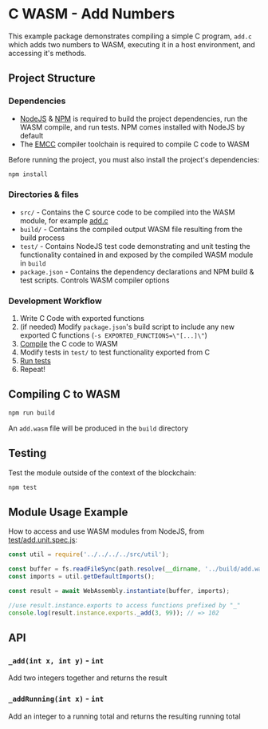 # C WASM - Add Numbers

This example package demonstrates compiling a simple C program, `add.c` which adds two numbers to WASM, executing it in a host environment, and accessing it's methods.



## Project Structure

### Dependencies

- [NodeJS](https://nodejs.org/en/download/) & [NPM](https://www.npmjs.com/) is required to build the project dependencies, run the WASM compile, and run tests. NPM comes installed with NodeJS by default
- The [EMCC](https://emscripten.org/docs/getting_started/downloads.html) compiler toolchain is required to compile C code to WASM

Before running the project, you must also install the project's dependencies:

```bash
npm install
```



### Directories & files

- `src/` - Contains the C source code to be compiled into the WASM module, for example [add.c](src/add.c)
- `build/` - Contains the compiled output WASM file resulting from the build process
- `test/` - Contains NodeJS test code demonstrating and unit testing the functionality contained in and exposed by the compiled WASM module in `build`
- `package.json` - Contains the dependency declarations and NPM build & test scripts. Controls WASM compiler options



### Development Workflow

1. Write C Code with exported functions
2. (if needed) Modify `package.json`'s build script to include any new exported C functions (`-s EXPORTED_FUNCTIONS=\"[...]\"`)
3. [Compile](#compiling-c-to-wasm) the C code to WASM
4. Modify tests in `test/` to test functionality exported from C
5. [Run tests](#testing)
6. Repeat!



## Compiling C to WASM

```bash
npm run build
```

An `add.wasm` file will be produced in the `build` directory



## Testing

Test the module outside of the context of the blockchain:

```bash
npm test
```



## Module Usage Example

How to access and use WASM modules from NodeJS, from [test/add.unit.spec.js](test/add.unit.spec.js):

```js
const util = require('../../../../src/util');

const buffer = fs.readFileSync(path.resolve(__dirname, '../build/add.wasm'));
const imports = util.getDefaultImports();

const result = await WebAssembly.instantiate(buffer, imports);

//use result.instance.exports to access functions prefixed by "_"
console.log(result.instance.exports._add(3, 99)); // => 102
```



## API

### `_add(int x, int y)` - `int`

Add two integers together and returns the result



### `_addRunning(int x)` - `int`

Add an integer to a running total and returns the resulting running total